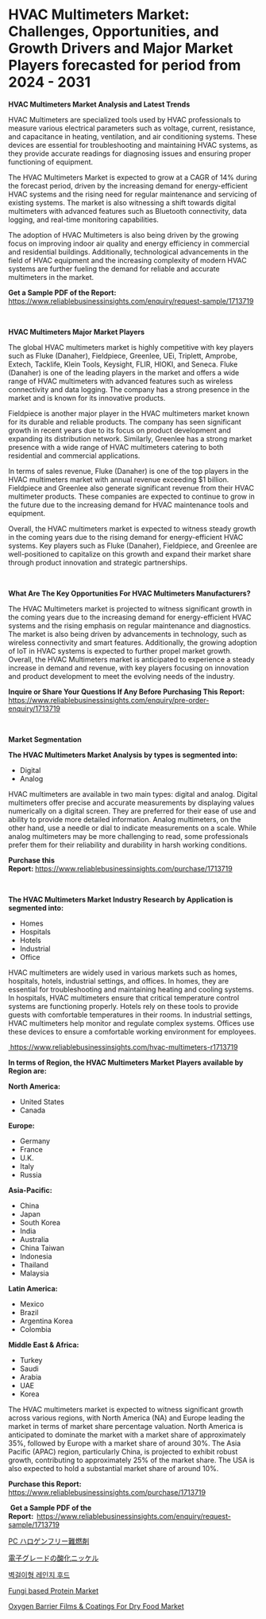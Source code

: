 <p><h1>HVAC Multimeters Market: Challenges, Opportunities, and Growth Drivers and Major Market Players forecasted for period from 2024 - 2031</h1></p><p><strong>HVAC Multimeters Market Analysis and Latest Trends</strong></p>
<p><p>HVAC Multimeters are specialized tools used by HVAC professionals to measure various electrical parameters such as voltage, current, resistance, and capacitance in heating, ventilation, and air conditioning systems. These devices are essential for troubleshooting and maintaining HVAC systems, as they provide accurate readings for diagnosing issues and ensuring proper functioning of equipment.</p><p>The HVAC Multimeters Market is expected to grow at a CAGR of 14% during the forecast period, driven by the increasing demand for energy-efficient HVAC systems and the rising need for regular maintenance and servicing of existing systems. The market is also witnessing a shift towards digital multimeters with advanced features such as Bluetooth connectivity, data logging, and real-time monitoring capabilities.</p><p>The adoption of HVAC Multimeters is also being driven by the growing focus on improving indoor air quality and energy efficiency in commercial and residential buildings. Additionally, technological advancements in the field of HVAC equipment and the increasing complexity of modern HVAC systems are further fueling the demand for reliable and accurate multimeters in the market.</p></p>
<p><strong>Get a Sample PDF of the Report:&nbsp;</strong> <a href="https://www.reliablebusinessinsights.com/enquiry/request-sample/1713719">https://www.reliablebusinessinsights.com/enquiry/request-sample/1713719</a></p>
<p>&nbsp;</p>
<p><strong>HVAC Multimeters Major Market Players</strong></p>
<p><p>The global HVAC multimeters market is highly competitive with key players such as Fluke (Danaher), Fieldpiece, Greenlee, UEi, Triplett, Amprobe, Extech, Tacklife, Klein Tools, Keysight, FLIR, HIOKI, and Seneca. Fluke (Danaher) is one of the leading players in the market and offers a wide range of HVAC multimeters with advanced features such as wireless connectivity and data logging. The company has a strong presence in the market and is known for its innovative products.</p><p>Fieldpiece is another major player in the HVAC multimeters market known for its durable and reliable products. The company has seen significant growth in recent years due to its focus on product development and expanding its distribution network. Similarly, Greenlee has a strong market presence with a wide range of HVAC multimeters catering to both residential and commercial applications.</p><p>In terms of sales revenue, Fluke (Danaher) is one of the top players in the HVAC multimeters market with annual revenue exceeding $1 billion. Fieldpiece and Greenlee also generate significant revenue from their HVAC multimeter products. These companies are expected to continue to grow in the future due to the increasing demand for HVAC maintenance tools and equipment.</p><p>Overall, the HVAC multimeters market is expected to witness steady growth in the coming years due to the rising demand for energy-efficient HVAC systems. Key players such as Fluke (Danaher), Fieldpiece, and Greenlee are well-positioned to capitalize on this growth and expand their market share through product innovation and strategic partnerships.</p></p>
<p>&nbsp;</p>
<p><strong>What Are The Key Opportunities For HVAC Multimeters Manufacturers?</strong></p>
<p><p>The HVAC Multimeters market is projected to witness significant growth in the coming years due to the increasing demand for energy-efficient HVAC systems and the rising emphasis on regular maintenance and diagnostics. The market is also being driven by advancements in technology, such as wireless connectivity and smart features. Additionally, the growing adoption of IoT in HVAC systems is expected to further propel market growth. Overall, the HVAC Multimeters market is anticipated to experience a steady increase in demand and revenue, with key players focusing on innovation and product development to meet the evolving needs of the industry.</p></p>
<p><strong>Inquire or Share Your Questions If Any Before Purchasing This Report:</strong> <a href="https://www.reliablebusinessinsights.com/enquiry/pre-order-enquiry/1713719">https://www.reliablebusinessinsights.com/enquiry/pre-order-enquiry/1713719</a></p>
<p>&nbsp;</p>
<p><strong>Market Segmentation</strong></p>
<p><strong>The HVAC Multimeters Market Analysis by types is segmented into:</strong></p>
<p><ul><li>Digital</li><li>Analog</li></ul></p>
<p><p>HVAC multimeters are available in two main types: digital and analog. Digital multimeters offer precise and accurate measurements by displaying values numerically on a digital screen. They are preferred for their ease of use and ability to provide more detailed information. Analog multimeters, on the other hand, use a needle or dial to indicate measurements on a scale. While analog multimeters may be more challenging to read, some professionals prefer them for their reliability and durability in harsh working conditions.</p></p>
<p><strong>Purchase this Report:&nbsp;</strong><a href="https://www.reliablebusinessinsights.com/purchase/1713719">https://www.reliablebusinessinsights.com/purchase/1713719</a></p>
<p>&nbsp;</p>
<p><strong>The HVAC Multimeters Market Industry Research by Application is segmented into:</strong></p>
<p><ul><li>Homes</li><li>Hospitals</li><li>Hotels</li><li>Industrial</li><li>Office</li></ul></p>
<p><p>HVAC multimeters are widely used in various markets such as homes, hospitals, hotels, industrial settings, and offices. In homes, they are essential for troubleshooting and maintaining heating and cooling systems. In hospitals, HVAC multimeters ensure that critical temperature control systems are functioning properly. Hotels rely on these tools to provide guests with comfortable temperatures in their rooms. In industrial settings, HVAC multimeters help monitor and regulate complex systems. Offices use these devices to ensure a comfortable working environment for employees.</p></p>
<p><a href="https://www.reliablebusinessinsights.com/hvac-multimeters-r1713719">&nbsp;https://www.reliablebusinessinsights.com/hvac-multimeters-r1713719</a></p>
<p><strong>In terms of Region, the HVAC Multimeters Market Players available by Region are:</strong></p>
<p>
    <p> <strong> North America: </strong>
        <ul>
            <li>United States</li>
            <li>Canada</li>
        </ul>
        </p> 
    <p> <strong> Europe: </strong>
        <ul>
            <li>Germany</li>
            <li>France</li>
            <li>U.K.</li>
            <li>Italy</li>
            <li>Russia</li>
        </ul>
        </p> 
    <p> <strong> Asia-Pacific: </strong>
        <ul>
            <li>China</li>
            <li>Japan</li>
            <li>South Korea</li>
            <li>India</li>
            <li>Australia</li>
            <li>China Taiwan</li>
            <li>Indonesia</li>
            <li>Thailand</li>
            <li>Malaysia</li>
        </ul>
        </p> 
    <p> <strong> Latin America: </strong>
        <ul>
            <li>Mexico</li>
            <li>Brazil</li>
            <li>Argentina Korea</li>
            <li>Colombia</li>
        </ul>
        </p> 
    <p> <strong> Middle East & Africa: </strong>
        <ul>
            <li>Turkey</li>
            <li>Saudi</li>
            <li>Arabia</li>
            <li>UAE</li>
            <li>Korea</li>
        </ul>
    </p>
    </p>
<p><p>The HVAC multimeters market is expected to witness significant growth across various regions, with North America (NA) and Europe leading the market in terms of market share percentage valuation. North America is anticipated to dominate the market with a market share of approximately 35%, followed by Europe with a market share of around 30%. The Asia Pacific (APAC) region, particularly China, is projected to exhibit robust growth, contributing to approximately 25% of the market share. The USA is also expected to hold a substantial market share of around 10%.</p></p>
<p><strong>Purchase this Report: </strong><a href="https://www.reliablebusinessinsights.com/purchase/1713719">https://www.reliablebusinessinsights.com/purchase/1713719</a></p>
<p>&nbsp;<strong>Get a Sample PDF of the Report:&nbsp;&nbsp;</strong><a href="https://www.reliablebusinessinsights.com/enquiry/request-sample/1713719">https://www.reliablebusinessinsights.com/enquiry/request-sample/1713719</a></p>
<p><strong></strong></p>
<p><p><a href="https://github.com/jkjreqjscoxx7/Market-Research-Report-List-2/blob/main/3543153113185.md">PC ハロゲンフリー難燃剤</a></p><p><a href="https://github.com/hilmi-2a/Market-Research-Report-List-2/blob/main/9477507113186.md">電子グレードの酸化ニッケル</a></p><p><a href="https://github.com/Madalyell456456/Market-Research-Report-List-2/blob/main/3680628110754.md">벽걸이형 레인지 후드</a></p><p><a href="https://issuu.com/reportprime-2/docs/fungi-based-protein-market-size-203_e832468df742d5">Fungi based Protein Market</a></p><p><a href="https://issuu.com/reportprime-2/docs/oxygen-barrier-films-coatings-for-dry-food-market-">Oxygen Barrier Films & Coatings For Dry Food Market</a></p></p>